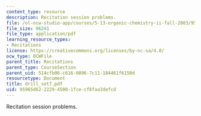 ```yaml
---
content_type: resource
description: Recitation session problems.
file: /ol-ocw-studio-app/courses/5-13-organic-chemistry-ii-fall-2003/95965d62222945001fcecf6faa3defcd_drill_set7.pdf
file_size: 96241
file_type: application/pdf
learning_resource_types:
- Recitations
license: https://creativecommons.org/licenses/by-nc-sa/4.0/
ocw_type: OCWFile
parent_title: Recitations
parent_type: CourseSection
parent_uid: 514cfb06-c616-0896-7c11-184461f6150d
resourcetype: Document
title: drill_set7.pdf
uid: 95965d62-2229-4500-1fce-cf6faa3defcd
---
```

Recitation session problems.
